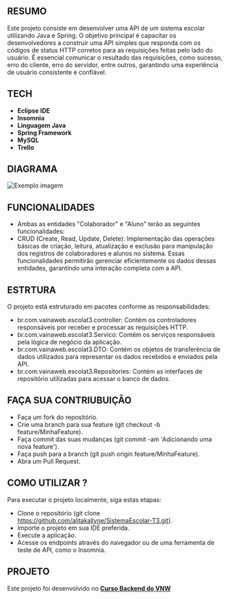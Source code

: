 ## RESUMO
Este projeto consiste em desenvolver uma API de um sistema escolar utilizando Java e Spring. O objetivo principal é capacitar os desenvolvedores a construir uma API simples que responda com os códigos de status HTTP corretos para as requisições feitas pelo lado do usuário. É essencial comunicar o resultado das requisições, como sucesso, erro do cliente, erro do servidor, entre outros, garantindo uma experiência de usuário consistente e confiável.

## TECH
- **Eclipse IDE**
- **Insomnia**
- **Linguagem Java**
- **Spring Framework**
- **MySQL**
- **Trello**

## DIAGRAMA

<img src="https://cdn.discordapp.com/attachments/1037425403985399841/1231254382339821730/Classe_UML.jpeg?ex=66364a00&is=6623d500&hm=6a0cd1403f738fe2fa470280eced45ec40700c111cc3086ce092cd6ce92db035&" alt="Exemplo imagem">

## FUNCIONALIDADES 
- Ambas as entidades "Colaborador" e "Aluno" terão as seguintes funcionalidades:
- CRUD (Create, Read, Update, Delete): Implementação das operações básicas de criação, leitura, atualização e exclusão para
 manipulação dos registros de colaboradores e alunos no sistema. Essas funcionalidades permitirão gerenciar eficientemente os
 dados dessas entidades, garantindo uma interação completa com a API.

## ESTRTURA
O projeto está estruturado em pacotes conforme as responsabilidades:

- br.com.vainaweb.escolat3.controller: Contém os controladores responsáveis por receber e processar as requisições HTTP.
- br.com.vainaweb.escolat3.Servico: Contém os serviços responsáveis pela lógica de negócio da aplicação.
- br.com.vainaweb.escolat3.DTO: Contém os objetos de transferência de dados utilizados para representar os dados recebidos e enviados pela API.
- br.com.vainaweb.escolat3.Repositories: Contém as interfaces de repositório utilizadas para acessar o banco de dados.
  
## FAÇA SUA CONTRIUBUIÇÃO
- Faça um fork do repositório.
- Crie uma branch para sua feature (git checkout -b feature/MinhaFeature).
- Faça commit das suas mudanças (git commit -am 'Adicionando uma nova feature').
- Faça push para a branch (git push origin feature/MinhaFeature).
- Abra um Pull Request.

## COMO UTILIZAR ?
Para executar o projeto localmente, siga estas etapas:

- Clone o repositório (git clone https://github.com/alitakallyne/SistemaEscolar-T3.git).
- Importe o projeto em sua IDE preferida.
- Execute a aplicação.
- Acesse os endpoints através do navegador ou de uma ferramenta de teste de API, como o Insomnia.

##  PROJETO

Este projeto foi desenvolvido no  **[Curso Backend do VNW](https://vainaweb.com.br/)**
